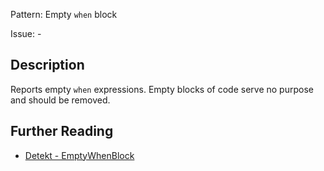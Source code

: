 Pattern: Empty `when` block

Issue: -

## Description

Reports empty `when` expressions. Empty blocks of code serve no purpose and should be removed.

## Further Reading

* [Detekt - EmptyWhenBlock](https://detekt.dev/docs/rules/empty-blocks/#emptywhenblock)